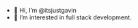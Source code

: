 - 👋 Hi, I’m @itsjustgavin
- 👀 I’m interested in full stack development.


<!---
itsjustgavin/itsjustgavin is a ✨ special ✨ repository because its `README.md` (this file) appears on your GitHub profile.
You can click the Preview link to take a look at your changes.
--->
